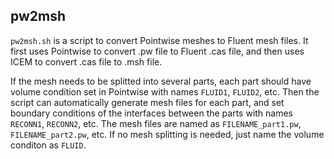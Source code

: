 ## pw2msh

`pw2msh.sh` is a script to convert Pointwise meshes to Fluent mesh files. It first uses Pointwise to convert .pw file to Fluent .cas file, and then uses ICEM to convert .cas file to .msh file.    

If the mesh needs to be splitted into several parts, each part should have volume condition set in Pointwise with names `FLUID1`, `FLUID2`, etc. Then the script can automatically generate mesh files for each part, and set boundary conditions of the interfaces between the parts with names `RECONN1`, `RECONN2`, etc. The mesh files are named as `FILENAME_part1.pw`, `FILENAME_part2.pw`, etc. If no mesh splitting is needed, just name the volume conditon as `FLUID`.
